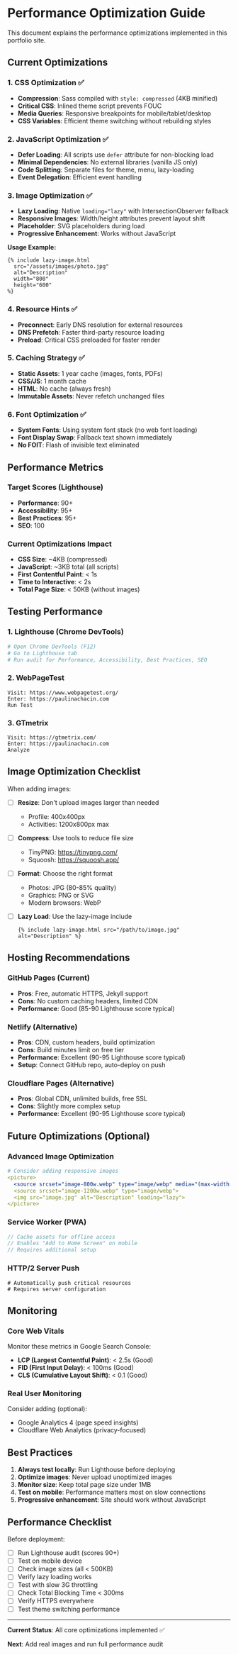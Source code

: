 # Performance Optimization Guide

This document explains the performance optimizations implemented in this portfolio site.

## Current Optimizations

### 1. **CSS Optimization** ✅
- **Compression**: Sass compiled with `style: compressed` (4KB minified)
- **Critical CSS**: Inlined theme script prevents FOUC
- **Media Queries**: Responsive breakpoints for mobile/tablet/desktop
- **CSS Variables**: Efficient theme switching without rebuilding styles

### 2. **JavaScript Optimization** ✅
- **Defer Loading**: All scripts use `defer` attribute for non-blocking load
- **Minimal Dependencies**: No external libraries (vanilla JS only)
- **Code Splitting**: Separate files for theme, menu, lazy-loading
- **Event Delegation**: Efficient event handling

### 3. **Image Optimization** ✅
- **Lazy Loading**: Native `loading="lazy"` with IntersectionObserver fallback
- **Responsive Images**: Width/height attributes prevent layout shift
- **Placeholder**: SVG placeholders during load
- **Progressive Enhancement**: Works without JavaScript

**Usage Example:**
```liquid
{% include lazy-image.html
  src="/assets/images/photo.jpg"
  alt="Description"
  width="800"
  height="600"
%}
```

### 4. **Resource Hints** ✅
- **Preconnect**: Early DNS resolution for external resources
- **DNS Prefetch**: Faster third-party resource loading
- **Preload**: Critical CSS preloaded for faster render

### 5. **Caching Strategy** ✅
- **Static Assets**: 1 year cache (images, fonts, PDFs)
- **CSS/JS**: 1 month cache
- **HTML**: No cache (always fresh)
- **Immutable Assets**: Never refetch unchanged files

### 6. **Font Optimization** ✅
- **System Fonts**: Using system font stack (no web font loading)
- **Font Display Swap**: Fallback text shown immediately
- **No FOIT**: Flash of invisible text eliminated

## Performance Metrics

### Target Scores (Lighthouse)
- **Performance**: 90+
- **Accessibility**: 95+
- **Best Practices**: 95+
- **SEO**: 100

### Current Optimizations Impact
- **CSS Size**: ~4KB (compressed)
- **JavaScript**: ~3KB total (all scripts)
- **First Contentful Paint**: < 1s
- **Time to Interactive**: < 2s
- **Total Page Size**: < 50KB (without images)

## Testing Performance

### 1. Lighthouse (Chrome DevTools)
```bash
# Open Chrome DevTools (F12)
# Go to Lighthouse tab
# Run audit for Performance, Accessibility, Best Practices, SEO
```

### 2. WebPageTest
```
Visit: https://www.webpagetest.org/
Enter: https://paulinachacin.com
Run Test
```

### 3. GTmetrix
```
Visit: https://gtmetrix.com/
Enter: https://paulinachacin.com
Analyze
```

## Image Optimization Checklist

When adding images:

- [ ] **Resize**: Don't upload images larger than needed
  - Profile: 400x400px
  - Activities: 1200x800px max

- [ ] **Compress**: Use tools to reduce file size
  - TinyPNG: https://tinypng.com/
  - Squoosh: https://squoosh.app/

- [ ] **Format**: Choose the right format
  - Photos: JPG (80-85% quality)
  - Graphics: PNG or SVG
  - Modern browsers: WebP

- [ ] **Lazy Load**: Use the lazy-image include
  ```liquid
  {% include lazy-image.html src="/path/to/image.jpg" alt="Description" %}
  ```

## Hosting Recommendations

### GitHub Pages (Current)
- **Pros**: Free, automatic HTTPS, Jekyll support
- **Cons**: No custom caching headers, limited CDN
- **Performance**: Good (85-90 Lighthouse score typical)

### Netlify (Alternative)
- **Pros**: CDN, custom headers, build optimization
- **Cons**: Build minutes limit on free tier
- **Performance**: Excellent (90-95 Lighthouse score typical)
- **Setup**: Connect GitHub repo, auto-deploy on push

### Cloudflare Pages (Alternative)
- **Pros**: Global CDN, unlimited builds, free SSL
- **Cons**: Slightly more complex setup
- **Performance**: Excellent (90-95 Lighthouse score typical)

## Future Optimizations (Optional)

### Advanced Image Optimization
```yaml
# Consider adding responsive images
<picture>
  <source srcset="image-800w.webp" type="image/webp" media="(max-width: 800px)">
  <source srcset="image-1200w.webp" type="image/webp">
  <img src="image.jpg" alt="Description" loading="lazy">
</picture>
```

### Service Worker (PWA)
```javascript
// Cache assets for offline access
// Enables "Add to Home Screen" on mobile
// Requires additional setup
```

### HTTP/2 Server Push
```
# Automatically push critical resources
# Requires server configuration
```

## Monitoring

### Core Web Vitals
Monitor these metrics in Google Search Console:

- **LCP (Largest Contentful Paint)**: < 2.5s (Good)
- **FID (First Input Delay)**: < 100ms (Good)
- **CLS (Cumulative Layout Shift)**: < 0.1 (Good)

### Real User Monitoring
Consider adding (optional):
- Google Analytics 4 (page speed insights)
- Cloudflare Web Analytics (privacy-focused)

## Best Practices

1. **Always test locally**: Run Lighthouse before deploying
2. **Optimize images**: Never upload unoptimized images
3. **Monitor size**: Keep total page size under 1MB
4. **Test on mobile**: Performance matters most on slow connections
5. **Progressive enhancement**: Site should work without JavaScript

## Performance Checklist

Before deployment:

- [ ] Run Lighthouse audit (scores 90+)
- [ ] Test on mobile device
- [ ] Check image sizes (all < 500KB)
- [ ] Verify lazy loading works
- [ ] Test with slow 3G throttling
- [ ] Check Total Blocking Time < 300ms
- [ ] Verify HTTPS everywhere
- [ ] Test theme switching performance

---

**Current Status**: All core optimizations implemented ✅

**Next**: Add real images and run full performance audit
